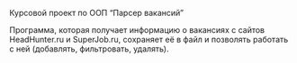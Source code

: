 Курсовой проект по ООП “Парсер вакансий”

Программа, которая получает информацию о вакансиях с сайтов HeadHunter.ru и SuperJob.ru, сохраняет её в файл и позволять работать с ней (добавлять, фильтровать, удалять).